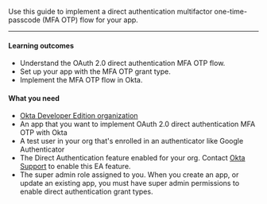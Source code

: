 <ApiLifecycle access="ie" />

Use this guide to implement a direct authentication multifactor one-time-passcode (MFA OTP) flow for your app.

---

#### Learning outcomes

* Understand the OAuth 2.0 direct authentication MFA OTP flow.
* Set up your app with the MFA OTP grant type.
* Implement the MFA OTP flow in Okta.

#### What you need

* [Okta Developer Edition organization](https://developer.okta.com/signup)
* An app that you want to implement OAuth 2.0 direct authentication MFA OTP with Okta
* A test user in your org that's enrolled in an authenticator like Google Authenticator
* The Direct Authentication feature enabled for your org. Contact [Okta Support](https://support.okta.com) to enable this EA feature.
* The super admin role assigned to you. When you create an app, or update an existing app, you must have super admin permissions to enable direct authentication grant types.

<ApiAmProdWarning />
